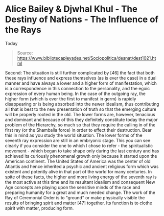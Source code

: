 # Alice Bailey & Djwhal Khul - The Destiny of Nations - The Influence of the Rays
Today

> Source: https://www.bibliotecapleyades.net/Sociopolitica/desnat/dest1021.html

Second: The situation is still further complicated by [46] the fact that both these rays influence and express themselves (as is ever the case) in a dual manner and have always a lower and a higher form of manifestation, which is a correspondence in this connection to the personality, and the egoic expression of every human being. In the case of the outgoing ray, the higher form (which is ever the first to manifest in germ) is rapidly disappearing or is being absorbed into the newer idealism, thus contributing all that is best to the new presentation of truth so that the emerging culture will be properly rooted in the old. The lower forms are, however, tenacious and dominant and because of this they definitely constitute today the major problem of the Hierarchy, so much so that they require the calling in of the first ray (or the Shamballa force) in order to effect their destruction. Bear this in mind as you study the world situation. The lower forms of the seventh ray expression are still in an embryonic stage. This you can see clearly if you consider the one to which I chose to refer - the spiritualistic movement - which began to take shape only during the last century and has achieved its curiously phenomenal growth only because it started upon the American continent. The United States of America was the center of old Atlantis and hence inherited a psychic and ancient religious form which was existent and potently alive in that part of the world for many centuries.
In spite of these facts, the higher and more living energy of the seventh ray is the most active at this time and its resultant idealism and consequent New Age concepts are playing upon the sensitive minds of the race and preparing humanity for a great and much needed change. The work of the Ray of Ceremonial Order is to "ground" or make physically visible the results of bringing spirit and matter [47] together. Its function is to clothe spirit with matter, producing form.
